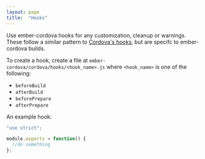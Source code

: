 ```yaml
---
layout: page
title:  "Hooks"
---
```


Use ember-cordova hooks for any customization, cleanup or warnings. These follow a similar pattern to [Cordova's hooks](https://cordova.apache.org/docs/en/latest/guide/appdev/hooks/index.html#introduction), but are specifc to ember-cordova builds.

To create a hook, create a file at `ember-cordova/cordova/hooks/<hook_name>.js`
where `<hook_name>` is one of the following:

* `beforeBuild`
* `afterBuild`
* `beforePrepare`
* `afterPrepare`

An example hook:

```js
"use strict";

module.exports = function() {
  //do something
};
```

